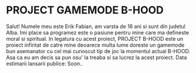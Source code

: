 # PROJECT GAMEMODE B-HOOD
Salut! Numele meu este Erik Fabian, am varsta de 16 ani si sunt din judetul Alba. Imi place sa programez este o pasiune pentru mine care ma defineste moral si spiritual.
In legatura cu acest proiect, PROJECT B-HOOD este un proiect infintat de catre mine deoarece multa lume doreste un gamemode bun asemanator cu cel mai cunoscut tip de joc la momentul actual B-HOOD.
Asa ca eu am decis sa pun osu' la treaba si sa lucrez la acest proiect.
Data estimarii lansarii publice: Soon..

